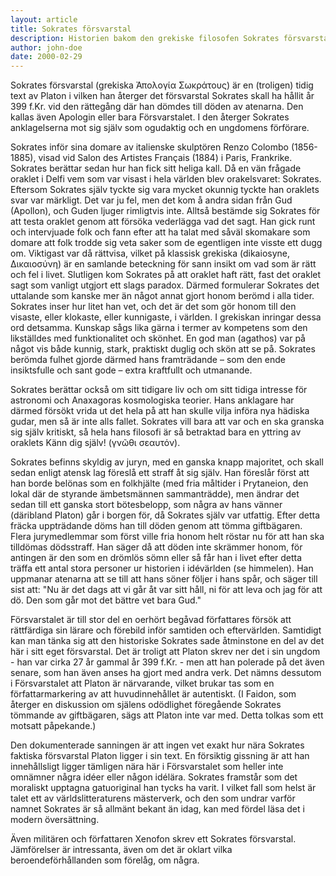 ```yaml
---
layout: article
title: Sokrates försvarstal
description: Historien bakom den grekiske filosofen Sokrates försvarstal år 399. Talet är en text av Platon, precis som det brukar vara.
author: john-doe
date: 2000-02-29
---
```


Sokrates försvarstal (grekiska Ἀπολογία Σωκράτους) är en (troligen) tidig text av Platon i vilken han återger det försvarstal Sokrates skall ha hållit år 399 f.Kr. vid den rättegång där han dömdes till döden av atenarna. Den kallas även Apologin eller bara Försvarstalet. I den återger Sokrates anklagelserna mot sig själv som ogudaktig och en ungdomens förförare.

Sokrates inför sina domare av italienske skulptören Renzo Colombo (1856-1885), visad vid Salon des Artistes Français (1884) i Paris, Frankrike.
Sokrates berättar sedan hur han fick sitt heliga kall. Då en vän frågade oraklet i Delfi vem som var visast i hela världen blev orakelsvaret: Sokrates. Eftersom Sokrates själv tyckte sig vara mycket okunnig tyckte han oraklets svar var märkligt. Det var ju fel, men det kom å andra sidan från Gud (Apollon), och Guden ljuger rimligtvis inte. Alltså bestämde sig Sokrates för att testa oraklet genom att försöka vederlägga vad det sagt. Han gick runt och intervjuade folk och fann efter att ha talat med såväl skomakare som domare att folk trodde sig veta saker som de egentligen inte visste ett dugg om. Viktigast var då rättvisa, vilket på klassisk grekiska (dikaiosyne, Δικαιοσύνη) är en samlande beteckning för sann insikt om vad som är rätt och fel i livet. Slutligen kom Sokrates på att oraklet haft rätt, fast det oraklet sagt som vanligt utgjort ett slags paradox. Därmed formulerar Sokrates det uttalande som kanske mer än något annat gjort honom berömd i alla tider. Sokrates inser hur litet han vet, och det är det som gör honom till den visaste, eller klokaste, eller kunnigaste, i världen. I grekiskan inringar dessa ord detsamma. Kunskap sågs lika gärna i termer av kompetens som den likställdes med funktionalitet och skönhet. En god man (agathos) var på något vis både kunnig, stark, praktiskt duglig och skön att se på. Sokrates berömda fulhet gjorde därmed hans framträdande – som den ende insiktsfulle och sant gode – extra kraftfullt och utmanande.

Sokrates berättar också om sitt tidigare liv och om sitt tidiga intresse för astronomi och Anaxagoras kosmologiska teorier. Hans anklagare har därmed försökt vrida ut det hela på att han skulle vilja införa nya hädiska gudar, men så är inte alls fallet. Sokrates vill bara att var och en ska granska sig själv kritiskt, så hela hans filosofi är så betraktad bara en yttring av oraklets Känn dig själv! (γνῶθι σεαυτόν).

Sokrates befinns skyldig av juryn, med en ganska knapp majoritet, och skall sedan enligt atensk lag föreslå ett straff åt sig själv. Han föreslår först att han borde belönas som en folkhjälte (med fria måltider i Prytaneion, den lokal där de styrande ämbetsmännen sammanträdde), men ändrar det sedan till ett ganska stort bötesbelopp, som några av hans vänner (däribland Platon) går i borgen för, då Sokrates själv var utfattig. Efter detta fräcka uppträdande döms han till döden genom att tömma giftbägaren. Flera jurymedlemmar som först ville fria honom helt röstar nu för att han ska tilldömas dödsstraff. Han säger då att döden inte skrämmer honom, för antingen är den som en drömlös sömn eller så får han i livet efter detta träffa ett antal stora personer ur historien i idévärlden (se himmelen). Han uppmanar atenarna att se till att hans söner följer i hans spår, och säger till sist att: "Nu är det dags att vi går åt var sitt håll, ni för att leva och jag för att dö. Den som går mot det bättre vet bara Gud."

Försvarstalet är till stor del en oerhört begåvad författares försök att rättfärdiga sin lärare och förebild inför samtiden och eftervärlden. Samtidigt kan man tänka sig att den historiske Sokrates sade åtminstone en del av det här i sitt eget försvarstal. Det är troligt att Platon skrev ner det i sin ungdom - han var cirka 27 år gammal år 399 f.Kr. - men att han polerade på det även senare, som han även anses ha gjort med andra verk. Det nämns dessutom i Försvarstalet att Platon är närvarande, vilket brukar tas som en författarmarkering av att huvudinnehållet är autentiskt. (I Faidon, som återger en diskussion om själens odödlighet föregående Sokrates tömmande av giftbägaren, sägs att Platon inte var med. Detta tolkas som ett motsatt påpekande.)

Den dokumenterade sanningen är att ingen vet exakt hur nära Sokrates faktiska försvarstal Platon ligger i sin text. En försiktig gissning är att han innehållsligt ligger tämligen nära här i Försvarstalet som heller inte omnämner några idéer eller någon idélära. Sokrates framstår som det moraliskt upptagna gatuoriginal han tycks ha varit. I vilket fall som helst är talet ett av världslitteraturens mästerverk, och den som undrar varför namnet Sokrates är så allmänt bekant än idag, kan med fördel läsa det i modern översättning.

Även militären och författaren Xenofon skrev ett Sokrates försvarstal. Jämförelser är intressanta, även om det är oklart vilka beroendeförhållanden som förelåg, om några.
